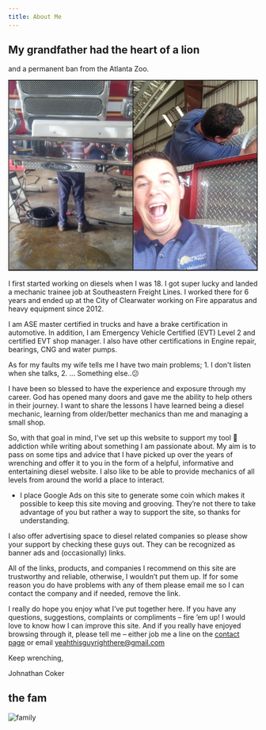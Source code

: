 ```yaml
---
title: About Me
---
```


## My grandfather had the heart of a lion

and a permanent ban from the Atlanta Zoo.

![me](memechanic.png)

I first started working on diesels when I was 18. I got super lucky and landed a mechanic trainee job at Southeastern Freight Lines. I worked there for 6 years and ended up at the City of Clearwater working on Fire apparatus and heavy equipment since 2012.

I am ASE master certified in trucks and have a brake certification in automotive. In addition, I am Emergency Vehicle Certified (EVT) Level 2 and certified EVT shop manager. I also have other certifications in Engine repair, bearings, CNG and water pumps.

As for my faults my wife tells me I have two main problems; 1. I don't listen when she talks, 2. ... Something else..😕

I have been so blessed to have the experience and exposure through my career. God has opened many doors and gave me the ability to help others in their journey. I want to share the lessons I have learned being a diesel mechanic, learning from older/better mechanics than me and managing a small shop.

So, with that goal in mind, I’ve set up this website to support my tool 🔧 addiction while writing about something I am passionate about. My aim is to pass on some tips and advice that I have picked up over the years of wrenching and offer it to you in the form of a helpful, informative and entertaining diesel website. I also like to be able to provide mechanics of all levels from around the world a place to interact.

- I place Google Ads on this site to generate some coin which makes it possible to keep this site moving and grooving. They’re not there to take advantage of you but rather a way to support the site, so thanks for understanding.

I also offer advertising space to diesel related companies so please show your support by checking these guys out. They can be recognized as banner ads and (occasionally) links.

All of the links, products, and companies I recommend on this site are trustworthy and reliable, otherwise, I wouldn’t put them up. If for some reason you do have problems with any of them please email me so I can contact the company and if needed, remove the link.

I really do hope you enjoy what I’ve put together here. If you have any questions, suggestions, complaints or compliments – fire ’em up! I would love to know how I can improve this site. And if you really have enjoyed browsing through it, please tell me – either job me a line on the [contact page](/contact/) or email yeahthisguyrighthere@gmail.com

Keep wrenching,

Johnathan Coker

## the fam

![family](https://scontent-atl3-2.xx.fbcdn.net/v/t1.0-9/80900011_1216139775247332_8418375619464658944_n.jpg?_nc_cat=111&ccb=2&_nc_sid=174925&_nc_ohc=_EkBuZb_JckAX9eJN2a&_nc_ht=scontent-atl3-2.xx&oh=0db84ff52119b971c96652d6a4ec11ca&oe=6019196B)
